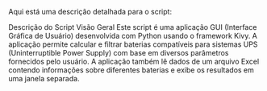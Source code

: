 
Aqui está uma descrição detalhada para o script:

Descrição do Script
Visão Geral
Este script é uma aplicação GUI (Interface Gráfica de Usuário) desenvolvida com Python usando o framework Kivy. A aplicação permite calcular e filtrar baterias compatíveis para sistemas UPS (Uninterruptible Power Supply) com base em diversos parâmetros fornecidos pelo usuário. A aplicação também lê dados de um arquivo Excel contendo informações sobre diferentes baterias e exibe os resultados em uma janela separada.
